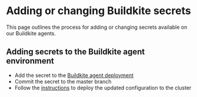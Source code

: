 # Adding or changing Buildkite secrets

This page outlines the process for adding or changing secrets available on our Buildkite agents.

## Adding secrets to the Buildkite agent environment

- Add the secret to the [Buildkite agent deployment](https://github.com/sourcegraph/infrastructure/blob/master/buildkite/kubernetes/buildkite-agent/buildkite-agent.Deployment.yaml)
- Commit the secret to the master branch
- Follow the [instructions](https://github.com/sourcegraph/infrastructure/tree/main/buildkite#deploying-kubernetes) to deploy the updated configuration to the cluster
